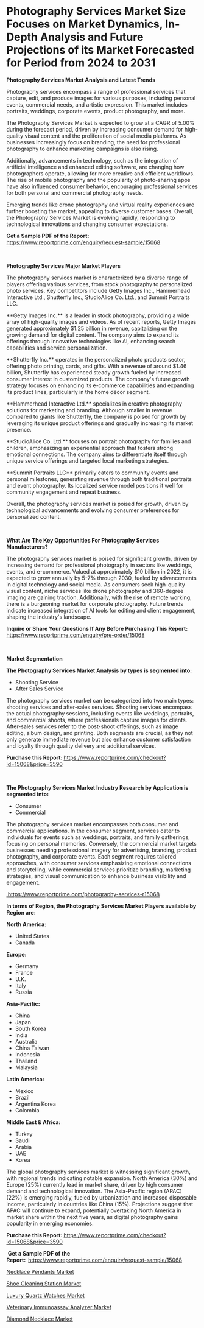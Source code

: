 <p><h1>Photography Services Market Size Focuses on Market Dynamics, In-Depth Analysis and Future Projections of its Market Forecasted for Period from 2024 to 2031</h1></p><p><strong>Photography Services Market Analysis and Latest Trends</strong></p>
<p><p>Photography services encompass a range of professional services that capture, edit, and produce images for various purposes, including personal events, commercial needs, and artistic expression. This market includes portraits, weddings, corporate events, product photography, and more. </p><p>The Photography Services Market is expected to grow at a CAGR of 5.00% during the forecast period, driven by increasing consumer demand for high-quality visual content and the proliferation of social media platforms. As businesses increasingly focus on branding, the need for professional photography to enhance marketing campaigns is also rising. </p><p>Additionally, advancements in technology, such as the integration of artificial intelligence and enhanced editing software, are changing how photographers operate, allowing for more creative and efficient workflows. The rise of mobile photography and the popularity of photo-sharing apps have also influenced consumer behavior, encouraging professional services for both personal and commercial photography needs. </p><p>Emerging trends like drone photography and virtual reality experiences are further boosting the market, appealing to diverse customer bases. Overall, the Photography Services Market is evolving rapidly, responding to technological innovations and changing consumer expectations.</p></p>
<p><strong>Get a Sample PDF of the Report:&nbsp;</strong> <a href="https://www.reportprime.com/enquiry/request-sample/15068?utm_campaign=1110&utm_medium=2&utm_source=Github&utm_content=ia&utm_term=16112024&utm_id=photography-services">https://www.reportprime.com/enquiry/request-sample/15068</a></p>
<p>&nbsp;</p>
<p><strong>Photography Services Major Market Players</strong></p>
<p><p>The photography services market is characterized by a diverse range of players offering various services, from stock photography to personalized photo services. Key competitors include Getty Images Inc., Hammerhead Interactive Ltd., Shutterfly Inc., StudioAlice Co. Ltd., and Summit Portraits LLC.</p><p>**Getty Images Inc.** is a leader in stock photography, providing a wide array of high-quality images and videos. As of recent reports, Getty Images generated approximately $1.25 billion in revenue, capitalizing on the growing demand for digital content. The company aims to expand its offerings through innovative technologies like AI, enhancing search capabilities and service personalization.</p><p>**Shutterfly Inc.** operates in the personalized photo products sector, offering photo printing, cards, and gifts. With a revenue of around $1.46 billion, Shutterfly has experienced steady growth fueled by increased consumer interest in customized products. The company's future growth strategy focuses on enhancing its e-commerce capabilities and expanding its product lines, particularly in the home décor segment.</p><p>**Hammerhead Interactive Ltd.** specializes in creative photography solutions for marketing and branding. Although smaller in revenue compared to giants like Shutterfly, the company is poised for growth by leveraging its unique product offerings and gradually increasing its market presence.</p><p>**StudioAlice Co. Ltd.** focuses on portrait photography for families and children, emphasizing an experiential approach that fosters strong emotional connections. The company aims to differentiate itself through unique service offerings and targeted local marketing strategies.</p><p>**Summit Portraits LLC** primarily caters to community events and personal milestones, generating revenue through both traditional portraits and event photography. Its localized service model positions it well for community engagement and repeat business.</p><p>Overall, the photography services market is poised for growth, driven by technological advancements and evolving consumer preferences for personalized content.</p></p>
<p>&nbsp;</p>
<p><strong>What Are The Key Opportunities For Photography Services Manufacturers?</strong></p>
<p><p>The photography services market is poised for significant growth, driven by increasing demand for professional photography in sectors like weddings, events, and e-commerce. Valued at approximately $10 billion in 2022, it is expected to grow annually by 5-7% through 2030, fueled by advancements in digital technology and social media. As consumers seek high-quality visual content, niche services like drone photography and 360-degree imaging are gaining traction. Additionally, with the rise of remote working, there is a burgeoning market for corporate photography. Future trends indicate increased integration of AI tools for editing and client engagement, shaping the industry's landscape.</p></p>
<p><strong>Inquire or Share Your Questions If Any Before Purchasing This Report:</strong> <a href="https://www.reportprime.com/enquiry/pre-order/15068?utm_campaign=1110&utm_medium=2&utm_source=Github&utm_content=ia&utm_term=16112024&utm_id=photography-services">https://www.reportprime.com/enquiry/pre-order/15068</a></p>
<p>&nbsp;</p>
<p><strong>Market Segmentation</strong></p>
<p><strong>The Photography Services Market Analysis by types is segmented into:</strong></p>
<p><ul><li>Shooting Service</li><li>After Sales Service</li></ul></p>
<p><p>The photography services market can be categorized into two main types: shooting services and after-sales services. Shooting services encompass the actual photography sessions, including events like weddings, portraits, and commercial shoots, where professionals capture images for clients. After-sales services refer to the post-shoot offerings, such as image editing, album design, and printing. Both segments are crucial, as they not only generate immediate revenue but also enhance customer satisfaction and loyalty through quality delivery and additional services.</p></p>
<p><strong>Purchase this Report:&nbsp;</strong><a href="https://www.reportprime.com/checkout?id=15068&price=3590&utm_campaign=1110&utm_medium=2&utm_source=Github&utm_content=ia&utm_term=16112024&utm_id=photography-services">https://www.reportprime.com/checkout?id=15068&price=3590</a></p>
<p>&nbsp;</p>
<p><strong>The Photography Services Market Industry Research by Application is segmented into:</strong></p>
<p><ul><li>Consumer</li><li>Commercial</li></ul></p>
<p><p>The photography services market encompasses both consumer and commercial applications. In the consumer segment, services cater to individuals for events such as weddings, portraits, and family gatherings, focusing on personal memories. Conversely, the commercial market targets businesses needing professional imagery for advertising, branding, product photography, and corporate events. Each segment requires tailored approaches, with consumer services emphasizing emotional connections and storytelling, while commercial services prioritize branding, marketing strategies, and visual communication to enhance business visibility and engagement.</p></p>
<p><a href="https://www.reportprime.com/photography-services-r15068?utm_campaign=1110&utm_medium=2&utm_source=Github&utm_content=ia&utm_term=16112024&utm_id=photography-services">&nbsp;https://www.reportprime.com/photography-services-r15068</a></p>
<p><strong>In terms of Region, the Photography Services Market Players available by Region are:</strong></p>
<p>
    <p> <strong> North America: </strong>
        <ul>
            <li>United States</li>
            <li>Canada</li>
        </ul>
        </p> 
    <p> <strong> Europe: </strong>
        <ul>
            <li>Germany</li>
            <li>France</li>
            <li>U.K.</li>
            <li>Italy</li>
            <li>Russia</li>
        </ul>
        </p> 
    <p> <strong> Asia-Pacific: </strong>
        <ul>
            <li>China</li>
            <li>Japan</li>
            <li>South Korea</li>
            <li>India</li>
            <li>Australia</li>
            <li>China Taiwan</li>
            <li>Indonesia</li>
            <li>Thailand</li>
            <li>Malaysia</li>
        </ul>
        </p> 
    <p> <strong> Latin America: </strong>
        <ul>
            <li>Mexico</li>
            <li>Brazil</li>
            <li>Argentina Korea</li>
            <li>Colombia</li>
        </ul>
        </p> 
    <p> <strong> Middle East & Africa: </strong>
        <ul>
            <li>Turkey</li>
            <li>Saudi</li>
            <li>Arabia</li>
            <li>UAE</li>
            <li>Korea</li>
        </ul>
    </p>
    </p>
<p><p>The global photography services market is witnessing significant growth, with regional trends indicating notable expansion. North America (30%) and Europe (25%) currently lead in market share, driven by high consumer demand and technological innovation. The Asia-Pacific region (APAC) (22%) is emerging rapidly, fueled by urbanization and increased disposable income, particularly in countries like China (15%). Projections suggest that APAC will continue to expand, potentially overtaking North America in market share within the next five years, as digital photography gains popularity in emerging economies.</p></p>
<p><strong>Purchase this Report: </strong><a href="https://www.reportprime.com/checkout?id=15068&price=3590&utm_campaign=1110&utm_medium=2&utm_source=Github&utm_content=ia&utm_term=16112024&utm_id=photography-services">https://www.reportprime.com/checkout?id=15068&price=3590</a></p>
<p>&nbsp;<strong>Get a Sample PDF of the Report:&nbsp;&nbsp;</strong><a href="https://www.reportprime.com/enquiry/request-sample/15068?utm_campaign=1110&utm_medium=2&utm_source=Github&utm_content=ia&utm_term=16112024&utm_id=photography-services">https://www.reportprime.com/enquiry/request-sample/15068</a></p>
<p><strong></strong></p>
<p><p><a href="https://www.linkedin.com/pulse/key-drivers-necklace-pendants-market-trends-future-outlook-xihhc?utm_campaign=1110&utm_medium=2&utm_source=Github&utm_content=ia&utm_term=16112024&utm_id=photography-services">Necklace Pendants Market</a></p><p><a href="https://issuu.com/reportprime-2/docs/shoe-cleaning-station-market-size-2_bca36e6197d9c7?utm_campaign=1110&utm_medium=2&utm_source=Github&utm_content=ia&utm_term=16112024&utm_id=photography-services">Shoe Cleaning Station Market</a></p><p><a href="https://www.linkedin.com/pulse/luxury-quartz-watches-market-global-regional-analysis-4jusf?utm_campaign=1110&utm_medium=2&utm_source=Github&utm_content=ia&utm_term=16112024&utm_id=photography-services">Luxury Quartz Watches Market</a></p><p><a href="https://issuu.com/reportprime-2/docs/veterinary-immunoassay-analyzer-mar_ddfd2224ec395d?utm_campaign=1110&utm_medium=2&utm_source=Github&utm_content=ia&utm_term=16112024&utm_id=photography-services">Veterinary Immunoassay Analyzer Market</a></p><p><a href="https://www.linkedin.com/pulse/diamond-necklace-market-size-growth-industry-analysis-segmentation-d7mqc?utm_campaign=1110&utm_medium=2&utm_source=Github&utm_content=ia&utm_term=16112024&utm_id=photography-services">Diamond Necklace Market</a></p></p>